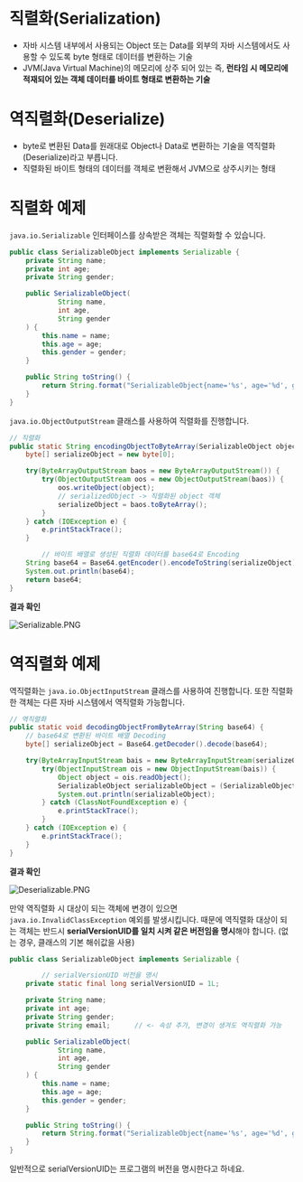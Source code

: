 # 직렬화(Serialization)

- 자바 시스템 내부에서 사용되는 Object 또는 Data를 외부의 자바 시스템에서도 사용할 수 있도록 byte 형태로 데이터를 변환하는 기술
- JVM(Java Virtual Machine)의 메모리에 상주 되어 있는 즉, **런타임 시 메모리에 적재되어 있는 객체 데이터를 바이트 형태로 변환하는 기술**

# 역직렬화(Deserialize)

- byte로 변환된 Data를 원래대로 Object나 Data로 변환하는 기술을 역직렬화(Deserialize)라고 부릅니다.
- 직렬화된 바이트 형태의 데이터를 객체로 변환해서 JVM으로 상주시키는 형태

# 직렬화 예제

`java.io.Serializable` 인터페이스를 상속받은 객체는 직렬화할 수 있습니다.

```java
public class SerializableObject implements Serializable {
    private String name;
    private int age;
    private String gender;

    public SerializableObject(
            String name,
            int age,
            String gender
    ) {
        this.name = name;
        this.age = age;
        this.gender = gender;
    }

    public String toString() {
        return String.format("SerializableObject{name='%s', age='%d', gender='%s'}", name, age, gender);
    }
}
```

`java.io.ObjectOutputStream` 클래스를 사용하여 직렬화를 진행합니다.

```java
// 직렬화
public static String encodingObjectToByteArray(SerializableObject object) {
    byte[] serializeObject = new byte[0];

    try(ByteArrayOutputStream baos = new ByteArrayOutputStream()) {
        try(ObjectOutputStream oos = new ObjectOutputStream(baos)) {
            oos.writeObject(object);
            // serializedObject -> 직렬화된 object 객체
            serializeObject = baos.toByteArray();
        }
    } catch (IOException e) {
        e.printStackTrace();
    }

		// 바이트 배열로 생성된 직렬화 데이터를 base64로 Encoding
    String base64 = Base64.getEncoder().encodeToString(serializeObject);
    System.out.println(base64);
    return base64;
}
```

**결과 확인**

![Serializable.PNG](https://s3-us-west-2.amazonaws.com/secure.notion-static.com/85b4f29c-34b8-48f3-8e18-f5d1d9a903c8/Serializable.png)

# 역직렬화 예제

역직렬화는 `java.io.ObjectInputStream` 클래스를 사용하여 진행합니다. 또한 직렬화한 객체는 다른 자바 시스템에서 역직렬화 가능합니다.

```java
// 역직렬화
public static void decodingObjectFromByteArray(String base64) {
    // base64로 변환된 바이트 배열 Decoding
    byte[] serializeObject = Base64.getDecoder().decode(base64);

    try(ByteArrayInputStream bais = new ByteArrayInputStream(serializeObject)) {
        try(ObjectInputStream ois = new ObjectInputStream(bais)) {
            Object object = ois.readObject();
            SerializableObject serializableObject = (SerializableObject) object;
            System.out.println(serializableObject);
        } catch (ClassNotFoundException e) {
            e.printStackTrace();
        }
    } catch (IOException e) {
        e.printStackTrace();
    }
}
```

**결과 확인**

![Deserializable.PNG](https://s3-us-west-2.amazonaws.com/secure.notion-static.com/15a0d7a1-8185-4b44-8500-a99f7078ebeb/Deserializable.png)

만약 역직렬화 시 대상이 되는 객체에 변경이 있으면 `java.io.InvalidClassException` 예외를 발생시킵니다. 때문에 역직렬화 대상이 되는 객체는 반드시 **serialVersionUID를 일치 시켜 같은 버전임을 명시**해야 합니다. (없는 경우, 클래스의 기본 해쉬값을 사용)

```java
public class SerializableObject implements Serializable {

		// serialVersionUID 버전을 명시
    private static final long serialVersionUID = 1L;

    private String name;
    private int age;
    private String gender;
    private String email;      // <- 속성 추가, 변경이 생겨도 역직렬화 가능

    public SerializableObject(
            String name,
            int age,
            String gender
    ) {
        this.name = name;
        this.age = age;
        this.gender = gender;
    }

    public String toString() {
        return String.format("SerializableObject{name='%s', age='%d', gender='%s'}", name, age, gender);
    }
}
```

일반적으로 serialVersionUID는 프로그램의 버전을 명시한다고 하네요.